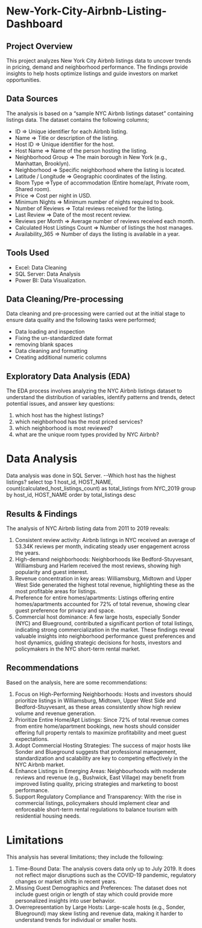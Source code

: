 # New-York-City-Airbnb-Listing-Dashboard

## Project Overview
This project analyzes New York City Airbnb listings data to uncover trends in pricing, demand and neighborhood performance. The findings provide insights to help hosts optimize listings and guide investors on market opportunities.

## Data Sources
The analysis is based on a “sample NYC Airbnb listings dataset” containing listings data. The dataset contains the following columns;

-  ID => Unique identifier for each Airbnb listing.
- Name => Title or description of the listing.
- Host ID => Unique identifier for the host.
- Host Name => Name of the person hosting the listing.
- Neighborhood Group => The main borough in New York (e.g., Manhattan, Brooklyn).
- Neighborhood => Specific neighborhood where the listing is located.
- Latitude / Longitude => Geographic coordinates of the listing.
- Room Type =>Type of accommodation (Entire home/apt, Private room, Shared room).
- Price => Cost per night in USD.
- Minimum Nights => Minimum number of nights required to book.
- Number of Reviews => Total reviews received for the listing.
- Last Review => Date of the most recent review.
- Reviews per Month => Average number of reviews received each month.
- Calculated Host Listings Count => Number of listings the host manages.
- Availability_365 => Number of days the listing is available in a year.

## Tools Used
- Excel: Data Cleaning
- SQL Server: Data Analysis
- Power BI: Data Visualization.

## Data Cleaning/Pre-processing
Data cleaning and pre-processing were carried out at the initial stage to ensure data quality and the following tasks were performed;
- Data loading and inspection
- Fixing the un-standardized date format
- removing blank spaces
- Data cleaning and formatting
- Creating additional numeric columns

## Exploratory Data Analysis (EDA)
The EDA process involves analyzing the NYC Airbnb listings dataset to understand the distribution of variables, identify patterns and trends, detect potential issues, and answer key questions:
1. which host has the highest listings?
2. which neighborhood has the most priced services?
3. which neighborhood is most reviewed?
4. what are the unique room types provided by NYC Airbnb?

# Data Analysis
Data analysis was done in SQL Server.
--Which host has the highest listings?
select top 1 host_id, HOST_NAME, count(calculated_host_listings_count) as total_listings from NYC_2019
group by host_id, HOST_NAME
order by total_listings desc



## Results & Findings
The analysis of NYC Airbnb listing data from 2011 to 2019 reveals:
1.	Consistent review activity: Airbnb listings in NYC received an average of 53.34K reviews per month, indicating steady user engagement across the years.
2.	High-demand neighborhoods: Neighborhoods like Bedford-Stuyvesant, Williamsburg and Harlem received the most reviews, showing high popularity and guest interest.
3.	Revenue concentration in key areas: Williamsburg, Midtown and Upper West Side generated the highest total revenue, highlighting these as the most profitable areas for listings.
4.	Preference for entire homes/apartments: Listings offering entire homes/apartments accounted for 72% of total revenue, showing clear guest preference for privacy and space.
5.	Commercial host dominance: A few large hosts, especially Sonder (NYC) and Blueground, contributed a significant portion of total listings, indicating strong commercialization in the market.
These findings reveal valuable insights into neighborhood performance guest preferences and host dynamics, guiding strategic decisions for hosts, investors and policymakers in the NYC short-term rental market.

## Recommendations
Based on the analysis, here are some recommendations:
1.	Focus on High-Performing Neighborhoods: Hosts and investors should prioritize listings in Williamsburg, Midtown, Upper West Side and Bedford-Stuyvesant, as these areas consistently show high review volume and revenue generation.
2.	Prioritize Entire Home/Apt Listings: Since 72% of total revenue comes from entire home/apartment bookings, new hosts should consider offering full property rentals to maximize profitability and meet guest expectations.
3.	Adopt Commercial Hosting Strategies: The success of major hosts like Sonder and Blueground suggests that professional management, standardization and scalability are key to competing effectively in the NYC Airbnb market.
4.	Enhance Listings in Emerging Areas: Neighbourhoods with moderate reviews and revenue (e.g., Bushwick, East Village) may benefit from improved listing quality, pricing strategies and marketing to boost performance.
5.	Support Regulatory Compliance and Transparency: With the rise in commercial listings, policymakers should implement clear and enforceable short-term rental regulations to balance tourism with residential housing needs.

# Limitations
This analysis has several limitations; they include the following:
1.	Time-Bound Data: The analysis covers data only up to July 2019. It does not reflect major disruptions such as the COVID-19 pandemic, regulatory changes or market shifts in recent years.
2.	Missing Guest Demographics and Preferences: The dataset does not include guest origin or length of stay which could provide more personalized insights into user behavior.
3.	Overrepresentation by Large Hosts: Large-scale hosts (e.g., Sonder, Blueground) may skew listing and revenue data, making it harder to understand trends for individual or smaller hosts.


